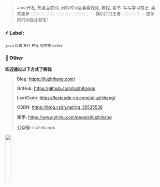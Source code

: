 > Java开发, 热爱互联网, 闲暇时间会看看视频, 教程, 看书. 写写学习笔记.
> 喜欢跑步 <font color=gainsboro>(这家伙很懒, 已经很久没跑步了\~)</font>
> 偶尔打打王者 <font color=gainsboro>(混分大王\~)</font>
> 更多的时间是比较宅!

### ⚡ Label:

`java`  `后端`  `支付`  `开发`  `程序猿`  `coder`

### 💬 Other

**欢迎通过以下方式了解我**

> **Blog:** https://liuzhihang.com/
>
> **GitHub:** https://github.com/liuzhihangs
>
> **LeetCode:** https://leetcode-cn.com/u/liuzhihang/
>
> **CSDN:** https://blog.csdn.net/qq_36535538
>
> **知乎:** https://www.zhihu.com/people/liuzhihang
>
> **公众号:** liuzhihangs

<img src="https://liuzhihang.com/oss/pic/wechat.jpg"  width="20%" height="20%" />
